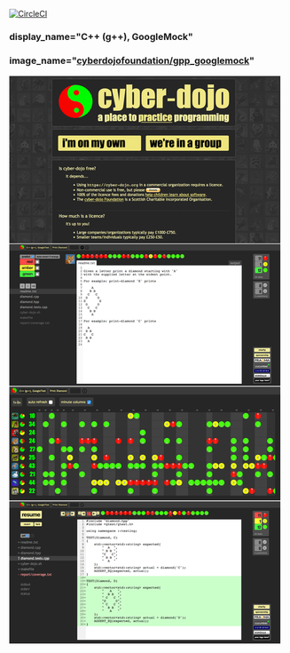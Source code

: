 [![CircleCI](https://circleci.com/gh/cyber-dojo-start-points/gplusplus-googlemock.svg?style=svg)](https://circleci.com/gh/cyber-dojo-start-points/gplusplus-googlemock)

### display_name="C++ (g++), GoogleMock"
### image_name="[cyberdojofoundation/gpp_googlemock](https://hub.docker.com/repository/docker/cyberdojofoundation/gpp_googlemock)"

![cyber-dojo.org home page](https://github.com/cyber-dojo/cyber-dojo/blob/master/shared/home_page_snapshot.png)
